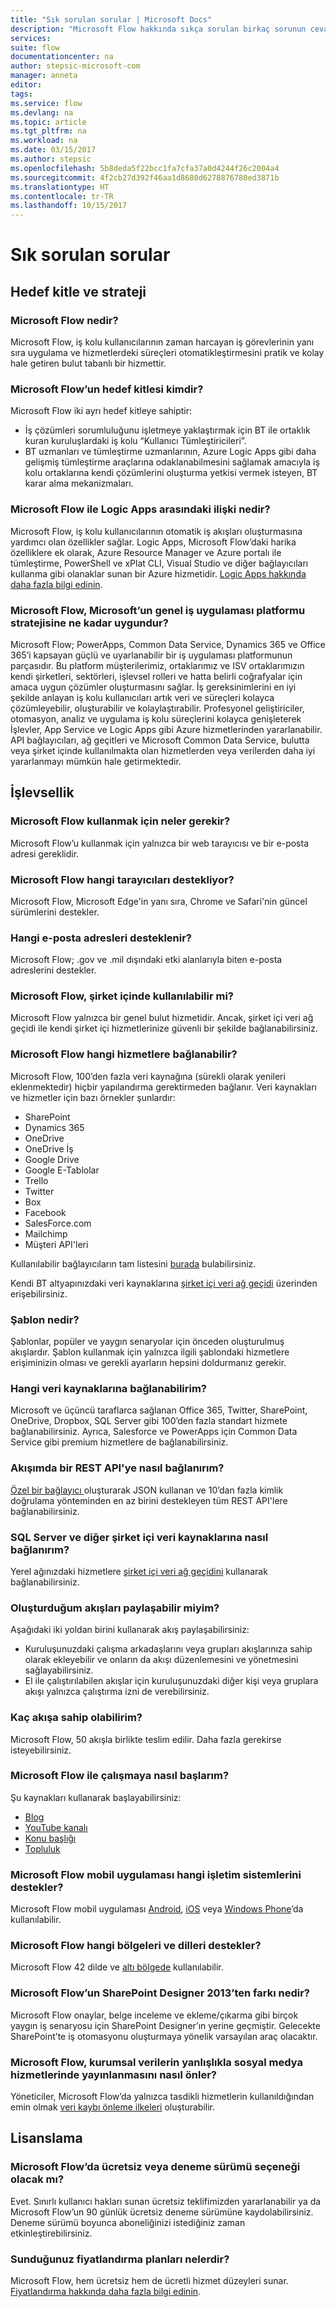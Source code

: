 ```yaml
---
title: "Sık sorulan sorular | Microsoft Docs"
description: "Microsoft Flow hakkında sıkça sorulan birkaç sorunun cevabı"
services: 
suite: flow
documentationcenter: na
author: stepsic-microsoft-com
manager: anneta
editor: 
tags: 
ms.service: flow
ms.devlang: na
ms.topic: article
ms.tgt_pltfrm: na
ms.workload: na
ms.date: 03/15/2017
ms.author: stepsic
ms.openlocfilehash: 5b8deda5f22bcc1fa7cfa37a0d4244f26c2004a4
ms.sourcegitcommit: 4f2cb27d392f46aa1d8680d6278876780ed3871b
ms.translationtype: HT
ms.contentlocale: tr-TR
ms.lasthandoff: 10/15/2017
---
```

# <a name="frequently-asked-questions"></a>Sık sorulan sorular
## <a name="audience-and-strategy"></a>Hedef kitle ve strateji
### <a name="what-is-microsoft-flow"></a>Microsoft Flow nedir?
Microsoft Flow, iş kolu kullanıcılarının zaman harcayan iş görevlerinin yanı sıra uygulama ve hizmetlerdeki süreçleri otomatikleştirmesini pratik ve kolay hale getiren bulut tabanlı bir hizmettir.

### <a name="who-is-the-intended-audience-for-microsoft-flow"></a>Microsoft Flow’un hedef kitlesi kimdir?
Microsoft Flow iki ayrı hedef kitleye sahiptir:

* İş çözümleri sorumluluğunu işletmeye yaklaştırmak için BT ile ortaklık kuran kuruluşlardaki iş kolu “Kullanıcı Tümleştiricileri”.
* BT uzmanları ve tümleştirme uzmanlarının, Azure Logic Apps gibi daha gelişmiş tümleştirme araçlarına odaklanabilmesini sağlamak amacıyla iş kolu ortaklarına kendi çözümlerini oluşturma yetkisi vermek isteyen, BT karar alma mekanizmaları.

### <a name="how-do-microsoft-flow-and-logic-apps-relate-to-each-other"></a>Microsoft Flow ile Logic Apps arasındaki ilişki nedir?
Microsoft Flow, iş kolu kullanıcılarının otomatik iş akışları oluşturmasına yardımcı olan özellikler sağlar. Logic Apps, Microsoft Flow’daki harika özelliklere ek olarak, Azure Resource Manager ve Azure portalı ile tümleştirme, PowerShell ve xPlat CLI, Visual Studio ve diğer bağlayıcıları kullanma gibi olanaklar sunan bir Azure hizmetidir. [Logic Apps hakkında daha fazla bilgi edinin](https://azure.microsoft.com/services/app-service/logic/).

### <a name="how-does-microsoft-flow-fit-in-microsofts-overall-business-application-platform-strategy"></a>Microsoft Flow, Microsoft’un genel iş uygulaması platformu stratejisine ne kadar uygundur?
Microsoft Flow; PowerApps, Common Data Service, Dynamics 365 ve Office 365’i kapsayan güçlü ve uyarlanabilir bir iş uygulaması platformunun parçasıdır. Bu platform müşterilerimiz, ortaklarımız ve ISV ortaklarımızın kendi şirketleri, sektörleri, işlevsel rolleri ve hatta belirli coğrafyalar için amaca uygun çözümler oluşturmasını sağlar. İş gereksinimlerini en iyi şekilde anlayan iş kolu kullanıcıları artık veri ve süreçleri kolayca çözümleyebilir, oluşturabilir ve kolaylaştırabilir. Profesyonel geliştiriciler, otomasyon, analiz ve uygulama iş kolu süreçlerini kolayca genişleterek İşlevler, App Service ve Logic Apps gibi Azure hizmetlerinden yararlanabilir. API bağlayıcıları, ağ geçitleri ve Microsoft Common Data Service, bulutta veya şirket içinde kullanılmakta olan hizmetlerden veya verilerden daha iyi yararlanmayı mümkün hale getirmektedir.

## <a name="functionality"></a>İşlevsellik
### <a name="what-do-i-need-to-use-microsoft-flow"></a>Microsoft Flow kullanmak için neler gerekir?
Microsoft Flow’u kullanmak için yalnızca bir web tarayıcısı ve bir e-posta adresi gereklidir.

### <a name="what-browsers-does-microsoft-flow-support"></a>Microsoft Flow hangi tarayıcıları destekliyor?
Microsoft Flow, Microsoft Edge'in yanı sıra, Chrome ve Safari'nin güncel sürümlerini destekler.

### <a name="which-email-addresses-are-supported"></a>Hangi e-posta adresleri desteklenir?
Microsoft Flow; .gov ve .mil dışındaki etki alanlarıyla biten e-posta adreslerini destekler.  

### <a name="is-microsoft-flow-available-on-premises"></a>Microsoft Flow, şirket içinde kullanılabilir mi?
Microsoft Flow yalnızca bir genel bulut hizmetidir. Ancak, şirket içi veri ağ geçidi ile kendi şirket içi hizmetlerinize güvenli bir şekilde bağlanabilirsiniz.

### <a name="what-services-can-microsoft-flow-connect-to"></a>Microsoft Flow hangi hizmetlere bağlanabilir?
Microsoft Flow, 100’den fazla veri kaynağına (sürekli olarak yenileri eklenmektedir) hiçbir yapılandırma gerektirmeden bağlanır. Veri kaynakları ve hizmetler için bazı örnekler şunlardır:

* SharePoint
* Dynamics 365
* OneDrive
* OneDrive İş
* Google Drive
* Google E-Tablolar
* Trello
* Twitter
* Box
* Facebook
* SalesForce.com
* Mailchimp
* Müşteri API'leri

Kullanılabilir bağlayıcıların tam listesini [burada](https://go.microsoft.com/fwlink/?LinkId=832211) bulabilirsiniz.

Kendi BT altyapınızdaki veri kaynaklarına [şirket içi veri ağ geçidi](gateway-manage.md) üzerinden erişebilirsiniz.

### <a name="what-are-templates"></a>Şablon nedir?
Şablonlar, popüler ve yaygın senaryolar için önceden oluşturulmuş akışlardır. Şablon kullanmak için yalnızca ilgili şablondaki hizmetlere erişiminizin olması ve gerekli ayarların hepsini doldurmanız gerekir.

### <a name="what-data-sources-will-i-be-able-to-connect-to"></a>Hangi veri kaynaklarına bağlanabilirim?
Microsoft ve üçüncü taraflarca sağlanan Office 365, Twitter, SharePoint, OneDrive, Dropbox, SQL Server gibi 100’den fazla standart hizmete bağlanabilirsiniz. Ayrıca, Salesforce ve PowerApps için Common Data Service gibi premium hizmetlere de bağlanabilirsiniz.

### <a name="how-do-i-connect-to-a-rest-api-in-my-flow"></a>Akışımda bir REST API'ye nasıl bağlanırım?
[Özel bir bağlayıcı ](register-custom-api.md) oluşturarak JSON kullanan ve 10’dan fazla kimlik doğrulama yönteminden en az birini destekleyen tüm REST API'lere bağlanabilirsiniz.

### <a name="how-do-i-connect-to-sql-server-and-other-on-premises-data-sources"></a>SQL Server ve diğer şirket içi veri kaynaklarına nasıl bağlanırım?
Yerel ağınızdaki hizmetlere [şirket içi veri ağ geçidini](gateway-manage.md) kullanarak bağlanabilirsiniz.

### <a name="can-i-share-the-flows-i-create"></a>Oluşturduğum akışları paylaşabilir miyim?
Aşağıdaki iki yoldan birini kullanarak akış paylaşabilirsiniz:

* Kuruluşunuzdaki çalışma arkadaşlarını veya grupları akışlarınıza sahip olarak ekleyebilir ve onların da akışı düzenlemesini ve yönetmesini sağlayabilirsiniz.
* El ile çalıştırılabilen akışlar için kuruluşunuzdaki diğer kişi veya gruplara akışı yalnızca çalıştırma izni de verebilirsiniz.

### <a name="how-many-flows-can-i-have"></a>Kaç akışa sahip olabilirim?
Microsoft Flow, 50 akışla birlikte teslim edilir. Daha fazla gerekirse isteyebilirsiniz.

### <a name="where-do-i-get-started-with-microsoft-flow"></a>Microsoft Flow ile çalışmaya nasıl başlarım?
Şu kaynakları kullanarak başlayabilirsiniz:

* [Blog](https://flow.microsoft.com)
* [YouTube kanalı](https://youtube.com/playlist?list=PL8nfc9haGeb55I9wL9QnWyHp3ctU2_ThF)
* [Konu başlığı](getting-started.md)
* [Topluluk](http://powerusers.microsoft.com)

### <a name="what-operating-systems-does-the-mobile-app-for-microsoft-flow-support"></a>Microsoft Flow mobil uygulaması hangi işletim sistemlerini destekler?
Microsoft Flow mobil uygulaması [Android](https://aka.ms/flowmobiledocsandroid), [iOS](https://aka.ms/flowmobiledocsios) veya [Windows Phone](https://aka.ms/flowmobilewindows)’da kullanılabilir.

### <a name="what-regions-and-languages-does-microsoft-flow-support"></a>Microsoft Flow hangi bölgeleri ve dilleri destekler?
Microsoft Flow 42 dilde ve [altı bölgede](regions-overview.md) kullanılabilir.

### <a name="how-does-microsoft-flow-compare-to-sharepoint-designer-2013"></a>Microsoft Flow’un SharePoint Designer 2013’ten farkı nedir?
Microsoft Flow onaylar, belge inceleme ve ekleme/çıkarma gibi birçok yaygın iş senaryosu için SharePoint Designer’ın yerine geçmiştir. Gelecekte SharePoint’te iş otomasyonu oluşturmaya yönelik varsayılan araç olacaktır.

### <a name="how-does-microsoft-flow-ensure-that-corporate-data-isnt-accidentally-released-to-social-media-services"></a>Microsoft Flow, kurumsal verilerin yanlışlıkla sosyal medya hizmetlerinde yayınlanmasını nasıl önler?
Yöneticiler, Microsoft Flow’da yalnızca tasdikli hizmetlerin kullanıldığından emin olmak [veri kaybı önleme ilkeleri](prevent-data-loss.md) oluşturabilir.

## <a name="licensing"></a>Lisanslama
### <a name="will-microsoft-flow-still-have-a-free-or-trial-option"></a>Microsoft Flow’da ücretsiz veya deneme sürümü seçeneği olacak mı?
Evet. Sınırlı kullanıcı hakları sunan ücretsiz teklifimizden yararlanabilir ya da Microsoft Flow’un 90 günlük ücretsiz deneme sürümüne kaydolabilirsiniz. Deneme sürümü boyunca aboneliğinizi istediğiniz zaman etkinleştirebilirsiniz.

### <a name="what-pricing-plans-do-you-offer"></a>Sunduğunuz fiyatlandırma planları nelerdir?
Microsoft Flow, hem ücretsiz hem de ücretli hizmet düzeyleri sunar. [Fiyatlandırma hakkında daha fazla bilgi edinin](billing-questions.md).


